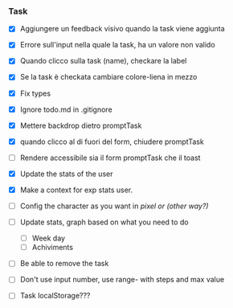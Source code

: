 ### Task

- [x] Aggiungere un feedback visivo quando la task viene aggiunta

- [x] Errore sull'input nella quale la task, ha un valore non valido

- [x] Quando clicco sulla task (name), checkare la label

- [x] Se la task è checkata cambiare colore-liena in mezzo

- [x] Fix types

- [x] Ignore todo.md in .gitignore

- [x] Mettere backdrop dietro promptTask

- [x] quando clicco al di fuori del form, chiudere promptTask

- [ ] Rendere accessibile sia il form promptTask che il toast

- [x] Update the stats of the user 

- [x] Make a context for exp stats user.

- [ ] Config the character as you want in *pixel or (other way?)*

- [ ] Update stats, graph based on what you need to do
    - [ ] Week day
    - [ ] Achiviments

- [ ] Be able to remove the task

- [ ] Don't use input number, use range- with steps and max value 

- [ ] Task localStorage???
